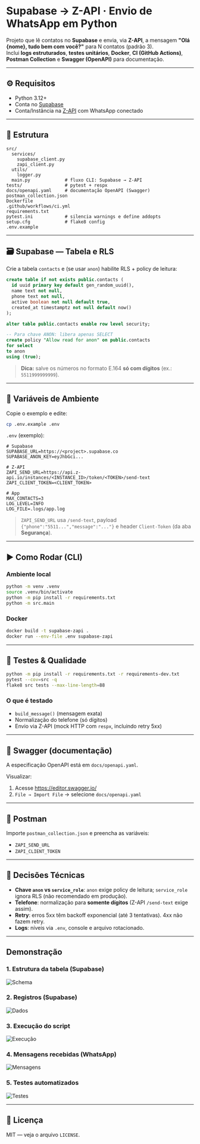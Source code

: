 
# Supabase → Z-API · Envio de WhatsApp em Python

Projeto que lê contatos no **Supabase** e envia, via **Z-API**, a mensagem **"Olá {nome}, tudo bem com você?"** para N contatos (padrão 3).  
Inclui **logs estruturados**, **testes unitários**, **Docker**, **CI (GitHub Actions)**, **Postman Collection** e **Swagger (OpenAPI)** para documentação.

---

## ⚙️ Requisitos
- Python 3.12+
- Conta no [Supabase](https://supabase.com/)
- Conta/Instância na [Z-API](https://z-api.io/) com WhatsApp conectado

---

## 🧱 Estrutura
```
src/
  services/
    supabase_client.py
    zapi_client.py
  utils/
    logger.py
  main.py             # fluxo CLI: Supabase → Z-API
tests/                # pytest + respx
docs/openapi.yaml     # documentação OpenAPI (Swagger)
postman_collection.json
Dockerfile
.github/workflows/ci.yml
requirements.txt
pytest.ini            # silencia warnings e define addopts
setup.cfg             # flake8 config
.env.example
```

---

## 🗃️ Supabase — Tabela e RLS
Crie a tabela `contacts` e (se usar `anon`) habilite RLS + policy de leitura:

```sql
create table if not exists public.contacts (
  id uuid primary key default gen_random_uuid(),
  name text not null,
  phone text not null,
  active boolean not null default true,
  created_at timestamptz not null default now()
);

alter table public.contacts enable row level security;

-- Para chave ANON: libera apenas SELECT
create policy "Allow read for anon" on public.contacts
for select
to anon
using (true);
```

> **Dica:** salve os números no formato E.164 **só com dígitos** (ex.: `5511999999999`).

---

## 🔐 Variáveis de Ambiente
Copie o exemplo e edite:
```bash
cp .env.example .env
```

`.env` (exemplo):
```env
# Supabase
SUPABASE_URL=https://<project>.supabase.co
SUPABASE_ANON_KEY=eyJhbGci...

# Z-API
ZAPI_SEND_URL=https://api.z-api.io/instances/<INSTANCE_ID>/token/<TOKEN>/send-text
ZAPI_CLIENT_TOKEN=<CLIENT_TOKEN>

# App
MAX_CONTACTS=3
LOG_LEVEL=INFO
LOG_FILE=.logs/app.log
```

> `ZAPI_SEND_URL` usa `/send-text`, payload `{"phone":"5511...","message":"..."}` e header `Client-Token` (da aba **Segurança**).

---

## ▶️ Como Rodar (CLI)
### Ambiente local
```bash
python -m venv .venv
source .venv/bin/activate
python -m pip install -r requirements.txt
python -m src.main
```

### Docker
```bash
docker build -t supabase-zapi .
docker run --env-file .env supabase-zapi
```

---

## 🔎 Testes & Qualidade
```bash
python -m pip install -r requirements.txt -r requirements-dev.txt
pytest --cov=src -q
flake8 src tests --max-line-length=88
```

### O que é testado
- `build_message()` (mensagem exata)
- Normalização do telefone (só dígitos)
- Envio via Z-API (mock HTTP com `respx`, incluindo retry 5xx)

---

## 📄 Swagger (documentação)
A especificação OpenAPI está em `docs/openapi.yaml`.

Visualizar:
1. Acesse https://editor.swagger.io/
2. `File → Import File` → selecione `docs/openapi.yaml`

---

## 🧪 Postman
Importe `postman_collection.json` e preencha as variáveis:
- `ZAPI_SEND_URL`
- `ZAPI_CLIENT_TOKEN`

---

## 🧰 Decisões Técnicas
- **Chave `anon` vs `service_role`**: `anon` exige policy de leitura; `service_role` ignora RLS (não recomendado em produção).
- **Telefone**: normalização para **somente dígitos** (Z-API `/send-text` exige assim).
- **Retry**: erros 5xx têm backoff exponencial (até 3 tentativas). 4xx não fazem retry.
- **Logs**: níveis via `.env`, console e arquivo rotacionado.

---

## Demonstração

### 1. Estrutura da tabela (Supabase)
![Schema](docs/supabase-schema.jpeg)

### 2. Registros (Supabase)
![Dados](docs/supabase-table.jpeg)

### 3. Execução do script
![Execução](docs/run_script.png)

### 4. Mensagens recebidas (WhatsApp)
![Mensagens](docs/whatsapp_messages.png)

### 5. Testes automatizados
![Testes](docs/tests_passing.png)

---

## 📜 Licença
MIT — veja o arquivo `LICENSE`.
